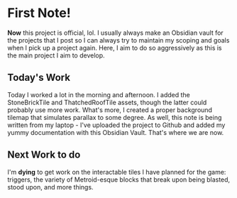 # First Note!
**Now** this project is official, lol. I usually always make an Obsidian vault for the projects that I post so I can always try to maintain my scoping and goals when I pick up a project again. Here, I aim to do so aggressively as this is the main project I aim to develop.

## Today's Work
Today I worked a lot in the morning and afternoon. I added the StoneBrickTile and ThatchedRoofTile assets, though the latter could probably use more work. What's more, I created a proper background tilemap that simulates parallax to some degree. As well, this note is being written from my laptop - I've uploaded the project to Github and added my yummy documentation with this Obsidian Vault. That's where we are now.

## Next Work to do
I'm **dying** to get work on the interactable tiles I have planned for the game: triggers, the variety of Metroid-esque blocks that break upon being blasted, stood upon, and more things. 